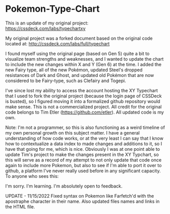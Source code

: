 # Pokemon-Type-Chart
This is an update of my original project: https://cssdeck.com/labs/typechartxy

My original project was a forked document based on the original code located at: http://cssdeck.com/labs/full/typechart

I found myself using the original page (based on Gen 5) quite a bit to visualize team strengths and weaknesses, and I wanted to update the chart to include the new changes within X and Y (Gen 6) at the time. I added the new Fairy type, all of the new Pokémon, updated Steel's dropped resistances of Dark and Ghost, and updated old Pokémon that are now considered to be Fairy-type, such as Clefairy and Togepi.

I've since lost my ability to access the account hosting the XY Typechart that I used to fork the original project (because the login page of CSSDeck is busted), so I figured moving it into a formalized github repository would make sense. This is not a commercialized project. All credit for the original code belongs to Tim Etler (https://github.com/etler). All updated code is my own.

Note: I'm not a programmer, so this is also functioning as a weird timeline of my own personal growth on this subject matter. I have a general understanding of how code works, or at the very least I can say that I know how to contextualize a data index to made changes and additions to it, so I have that going for me, which is nice. Obviously I was at one point able to update Tim's project to make the changes present in the XY Typchart, so this will serve as a record of my attempt to not only update that code once again to include more Pokemon, but also to see if I'm able to port it over to github, a platform I've never really used before in any significant capacity. To anyone who sees this:

I'm sorry.
I'm learning.
I'm absolutely open to feedback.

UPDATE - 11/15/2022
Fixed syntax on Pokemon like Farfetch'd with the apostraphe character in their name. Also updated files names and links in the HTML file.
